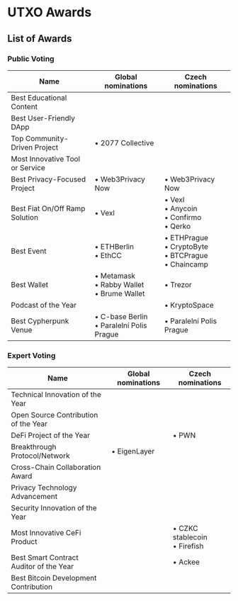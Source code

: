 # UTXO Awards

## List of Awards

### Public Voting

| Name | Global nominations | Czech nominations |
| --- | ---| --- |
| Best Educational Content |
| Best User-Friendly DApp ||
| Top Community-Driven Project | • 2077 Collective ||
| Most Innovative Tool or Service |||
| Best Privacy-Focused Project | • Web3Privacy Now | • Web3Privacy Now |
| Best Fiat On/Off Ramp Solution | • Vexl | • Vexl<br> • Anycoin<br> • Confirmo<br> • Qerko |
| Best Event | • ETHBerlin<br>• EthCC | • ETHPrague<br>• CryptoByte<br>• BTCPrague<br>• Chaincamp |
| Best Wallet | • Metamask<br>• Rabby Wallet<br>• Brume Wallet | • Trezor |
| Podcast of the Year || • KryptoSpace |
| Best Cypherpunk Venue | • C-base Berlin<br>• Paralelní Polis Prague | • Paralelní Polis Prague |

### Expert Voting

| Name | Global nominations | Czech nominations |
| --- | ---| --- |
| Technical Innovation of the Year
| Open Source Contribution of the Year
| DeFi Project of the Year || • PWN |
| Breakthrough Protocol/Network | • EigenLayer ||
| Cross-Chain Collaboration Award
| Privacy Technology Advancement
| Security Innovation of the Year
| Most Innovative CeFi Product || • CZKC stablecoin<br>• Firefish |
| Best Smart Contract Auditor of the Year || • Ackee |
| Best Bitcoin Development Contribution |||
